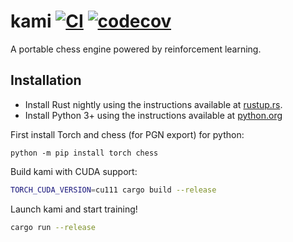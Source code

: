# kami [![CI](https://github.com/codeandkey/kami/actions/workflows/rust.yml/badge.svg)](https://github.com/codeandkey/kami/actions/workflows/rust.yml) [![codecov](https://codecov.io/gh/codeandkey/kami/branch/master/graph/badge.svg?token=EmhIRCufkk)](https://codecov.io/gh/codeandkey/kami)
A portable chess engine powered by reinforcement learning.

## Installation

- Install Rust nightly using the instructions available at [rustup.rs](https://rustup.rs/).
- Install Python 3+ using the instructions available at [python.org](https://www.python.org/downloads/)

First install Torch and chess (for PGN export) for python:

```shell-session
python -m pip install torch chess
```

Build kami with CUDA support:

```bash
TORCH_CUDA_VERSION=cu111 cargo build --release
```

Launch kami and start training!

```bash
cargo run --release
```
